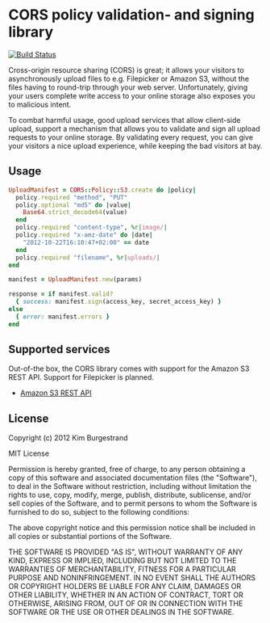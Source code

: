 # CORS policy validation- and signing library 

[![Build Status](https://secure.travis-ci.org/elabs/cors.png)](http://travis-ci.org/elabs/cors)

Cross-origin resource sharing (CORS) is great; it allows your visitors to asynchronously upload files to
e.g. Filepicker or Amazon S3, without the files having to round-trip through your web server. Unfortunately,
giving your users complete write access to your online storage also exposes you to malicious intent.

To combat harmful usage, good upload services that allow client-side upload, support a mechanism that allows
you to validate and sign all upload requests to your online storage. By validating every request, you can
give your visitors a nice upload experience, while keeping the bad visitors at bay.

## Usage

```ruby
UploadManifest = CORS::Policy::S3.create do |policy|
  policy.required "method", "PUT"
  policy.optional "md5" do |value|
    Base64.strict_decode64(value)
  end
  policy.required "content-type", %r|image/|
  policy.required "x-amz-date" do |date|
    "2012-10-22T16:10:47+02:00" == date
  end
  policy.required "filename", %r|uploads/|
end

manifest = UploadManifest.new(params)

response = if manifest.valid?
  { success: manifest.sign(access_key, secret_access_key) }
else
  { error: manifest.errors }
end
```

## Supported services

Out-of-the box, the CORS library comes with support for the Amazon S3 REST API. Support
for Filepicker is planned.

- [Amazon S3 REST API](http://docs.amazonwebservices.com/AmazonS4/latest/dev/RESTAuthentication.html)

## License

Copyright (c) 2012 Kim Burgestrand

MIT License

Permission is hereby granted, free of charge, to any person obtaining
a copy of this software and associated documentation files (the
"Software"), to deal in the Software without restriction, including
without limitation the rights to use, copy, modify, merge, publish,
distribute, sublicense, and/or sell copies of the Software, and to
permit persons to whom the Software is furnished to do so, subject to
the following conditions:

The above copyright notice and this permission notice shall be
included in all copies or substantial portions of the Software.

THE SOFTWARE IS PROVIDED "AS IS", WITHOUT WARRANTY OF ANY KIND,
EXPRESS OR IMPLIED, INCLUDING BUT NOT LIMITED TO THE WARRANTIES OF
MERCHANTABILITY, FITNESS FOR A PARTICULAR PURPOSE AND
NONINFRINGEMENT. IN NO EVENT SHALL THE AUTHORS OR COPYRIGHT HOLDERS BE
LIABLE FOR ANY CLAIM, DAMAGES OR OTHER LIABILITY, WHETHER IN AN ACTION
OF CONTRACT, TORT OR OTHERWISE, ARISING FROM, OUT OF OR IN CONNECTION
WITH THE SOFTWARE OR THE USE OR OTHER DEALINGS IN THE SOFTWARE.

